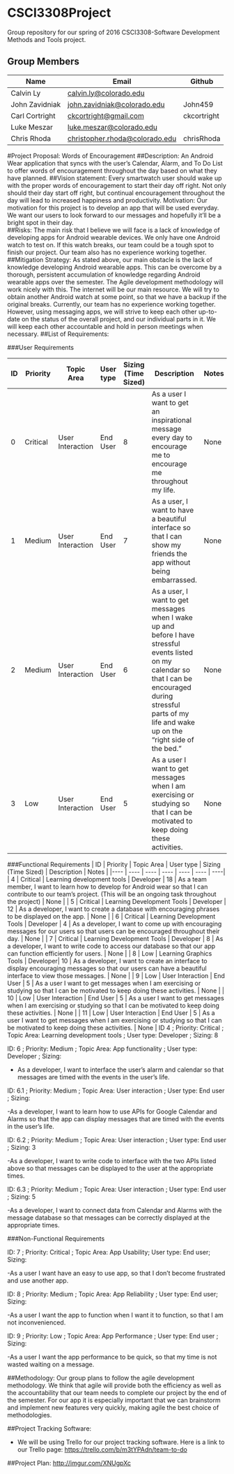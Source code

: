 # CSCI3308Project
Group repository for our spring of 2016 CSCI3308-Software Development Methods and Tools project. 

## Group Members
| Name | Email | Github |
| ---- | ---- | ----|
|Calvin Ly |calvin.ly@colorado.edu |  |
|John Zavidniak | john.zavidniak@colorado.edu | John459 |
|Carl Cortright | ckcortright@gmail.com | ckcortright |
|Luke Meszar | luke.meszar@colorado.edu |   |
|Chris Rhoda | christopher.rhoda@colorado.edu | chrisRhoda |

#Project Proposal: Words of Encouragement
##Description:
An Android Wear application that syncs with the user’s Calendar, Alarm, and To Do List to offer words of encouragement throughout the day based on what they have planned.
##Vision statement: 
Every smartwatch user should wake up with the proper words of encouragement to start their day off right. Not only should their day start off right, but continual encouragement throughout the day will lead to increased happiness and productivity. 
Motivation: Our motivation for this project is to develop an app that will be used everyday. We want our users to look forward to our messages and hopefully it’ll be a bright spot in their day.   
##Risks: 
The main risk that I believe we will face is a lack of knowledge of developing apps for Android wearable devices. We only have one Android watch to test on. If this watch breaks, our team could be a tough spot to finish our project. Our team also has no experience working together. 
##Mitigation Strategy:
As stated above, our main obstacle is the lack of knowledge developing Android wearable apps.  This can be overcome by a thorough, persistent accumulation of knowledge regarding Android wearable apps over the semester.  The Agile development methodology will work nicely with this.  The internet will be our main resource.  We will try to obtain another Android watch at some point, so that we have a backup if the original breaks.  Currently, our team has no experience working together.  However, using messaging apps, we will strive to keep each other up-to-date on the status of the overall project, and our individual parts in it.  We will keep each other accountable and hold in person meetings when necessary. 
##List of Requirements: 

###User Requirements

| ID | Priority | Topic Area | User type | Sizing (Time Sized) | Description | Notes |
|---- | ---- | ---- | ---- | ---- | ---- | ----|
| 0 | Critical | User Interaction | End User | 8 |  As a user I want to get an inspirational message every day to encourage me to encourage me throughout my life. | None |
| 1 | Medium | User Interaction | End User | 7 |  As a user, I want to have a beautiful interface so that I can show my friends the app without being embarrassed. | None |
| 2 | Medium | User Interaction | End User | 6 |  As a user, I want to get messages when I wake up and before I have stressful events listed on my calendar so that I can  be encouraged during stressful parts of my life and wake up on the “right side of the bed.” | None |
| 3 | Low | User Interaction | End User | 5 |  As a user I want to get messages when I am exercising or studying so that I can be motivated to keep doing these activities.  | None |

###Functional Requirements
| ID | Priority | Topic Area | User type | Sizing (Time Sized) | Description | Notes |
|---- | ---- | ---- | ---- | ---- | ---- | ----|
| 4 | Critical | Learning development tools | Developer | 18 |  As a team member, I want to learn how to develop for Android wear so that I can contribute to our team’s project. (This will be an ongoing task throughout the project) | None |
| 5 | Critical | Learning Development Tools | Developer | 12 |  As a developer, I want to create a database with encouraging phrases to be displayed on the app. | None |
| 6 | Critical | Learning Development Tools | Developer | 4 |  As a developer, I want to come up with encouraging messages for our users so that users can be encouraged throughout their day. | None |
| 7 | Critical | Learning Development Tools | Developer | 8 |  As a developer, I want to write code to access our database so that our app can function efficiently for users. | None |
| 8 | Low | Learning Graphics Tools | Developer| 10 |  As a developer, I want to create an interface to display encouraging messages so that our users can have a beautiful interface to view those messages.  | None |
| 9 | Low | User Interaction | End User | 5 |  As a user I want to get messages when I am exercising or studying so that I can be motivated to keep doing these activities.  | None |
| 10 | Low | User Interaction | End User | 5 |  As a user I want to get messages when I am exercising or studying so that I can be motivated to keep doing these activities.  | None |
| 11 | Low | User Interaction | End User | 5 |  As a user I want to get messages when I am exercising or studying so that I can be motivated to keep doing these activities.  | None |
ID 4 ; Priority: Critical ; Topic Area: Learning development tools ; User type: Developer ; Sizing: 8
 

ID: 6 ; Priority: Medium ; Topic Area: App functionality ; User type: Developer ; Sizing:

- As a developer, I want to interface the user’s alarm and calendar so that messages are timed with the events in the user’s life.

ID: 6.1 ; Priority: Medium ; Topic Area: User interaction ; User type: End user ; Sizing:

-As a developer, I want to learn how to use APIs for Google Calendar and Alarms so that the app can display messages that are timed with the events in the user’s life.

ID: 6.2 ; Priority: Medium ; Topic Area: User interaction ; User type: End user ; Sizing: 3 

-As a developer, I want to write code to interface with the two APIs listed above so that messages can be displayed to the user at the appropriate times.
	
ID: 6.3 ; Priority: Medium ; Topic Area: User interaction ; User type: End user ; Sizing: 5 

-As a developer, I want to connect data from Calendar and Alarms with the message database so that messages can be correctly displayed at the appropriate times.
	
###Non-Functional Requirements

ID: 7 ; Priority: Critical ; Topic Area: App Usability; User type: End user; Sizing:

-As a user I want have an easy to use app, so that I don’t become frustrated and use another app.

ID: 8 ; Priority: Medium ; Topic Area: App Reliability ; User type: End user; Sizing:

-As a user I want the app to function when I want it to function, so that I am not inconvenienced.  

ID: 9 ; Priority: Low ; Topic Area: App Performance ; User type: End user ; Sizing:

-As a user I want the app performance to be quick, so that my time is not wasted waiting on a message.


##Methodology: 
Our group plans to follow the agile development methodology. We think that agile will provide both the efficiency as well as the accountability that our team needs to complete our project by the end of the semester. For our app it is especially important that we can brainstorm and implement new features very quickly, making agile the best choice of methodologies. 

##Project Tracking Software:
- We will be using Trello for our project tracking software. Here is a link to our Trello page: https://trello.com/b/m3tYPAdn/team-to-do 

##Project Plan:
http://imgur.com/XNUgpXc
 





